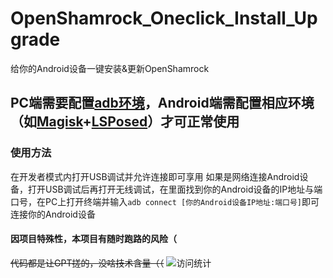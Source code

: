 # OpenShamrock_Oneclick_Install_Upgrade
给你的Android设备一键安装&amp;更新OpenShamrock
## PC端需要配置[adb环境](https://developer.android.google.cn/tools/releases/platform-tools?hl=zh-cn#downloads)，Android端需配置相应环境（如[Magisk](https://github.com/topjohnwu/Magisk)+[LSPosed](https://github.com/LSPosed/LSPosed)）才可正常使用

### 使用方法
在开发者模式内打开USB调试并允许连接即可享用
如果是网络连接Android设备，打开USB调试后再打开无线调试，在里面找到你的Android设备的IP地址与端口号，在PC上打开终端并输入`adb connect [你的Android设备IP地址:端口号]`即可连接你的Android设备

#### 因项目特殊性，本项目有随时跑路的风险（

~~代码都是让GPT搓的，没啥技术含量（（~~
![访问统计](https://count.getloli.com/get/@:opsroneclick?theme=moebooru)